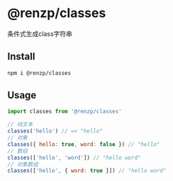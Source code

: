 # @renzp/classes

条件式生成class字符串

## Install

```sh
npm i @renzp/classes
```

## Usage

```js
import classes from '@renzp/classes'

// 纯文本
classes('hello') // => "hello"
// 对象
classes({ hello: true, word: false }) // "hello"
// 数组
classes(['hello', 'word']) // "hello word"
// 对象数组
classes(['hello', { word: true }]) // "hello word"
```
